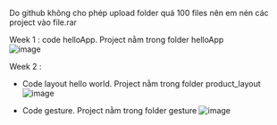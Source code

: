 Do github không cho phép upload folder quá 100 files nên em nén các project vào file.rar    

Week 1 : code helloApp. Project nằm trong folder helloApp    
![image](https://user-images.githubusercontent.com/62579946/155689824-4fcc2ecd-20ff-4ff0-9ea2-9e9c06a2591f.png)    


Week 2 :  
- Code layout hello world. Project nằm trong folder product_layout       
![image](https://user-images.githubusercontent.com/62579946/156113876-52dd5587-7753-4293-91fb-0be5c5260d93.png)


- Code gesture. Project nằm trong folder gesture
![image](https://user-images.githubusercontent.com/62579946/156116849-e248afc7-0e33-4d7c-84cd-5e529a32d649.png)
